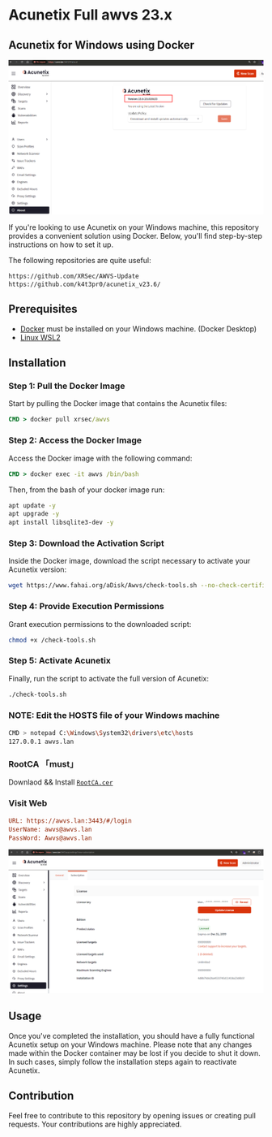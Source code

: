 # Acunetix Full awvs 23.x

## Acunetix for Windows using Docker

![Acunetix Version](https://github.com/jesussuarz/Acunetix_Full_awvs_23.x/blob/e9372c4d62548f275f06ce8c8c653f13180702dc/Version.png)

If you're looking to use Acunetix on your Windows machine, this repository provides a convenient solution using Docker. Below, you'll find step-by-step instructions on how to set it up.

The following repositories are quite useful: 

```
https://github.com/XRSec/AWVS-Update
https://github.com/k4t3pr0/acunetix_v23.6/
```

## Prerequisites

- [Docker](https://docs.docker.com/desktop/install/windows-install/) must be installed on your Windows machine. (Docker Desktop)
- [Linux WSL2](https://learn.microsoft.com/en-us/windows/wsl/install) 
 
## Installation

### Step 1: Pull the Docker Image

Start by pulling the Docker image that contains the Acunetix files:

```cmd
CMD > docker pull xrsec/awvs
```

### Step 2: Access the Docker Image

Access the Docker image with the following command:

```cmd
CMD > docker exec -it awvs /bin/bash
```
Then, from the bash of your docker image run:

```bash
apt update -y
apt upgrade -y
apt install libsqlite3-dev -y
```

### Step 3: Download the Activation Script

Inside the Docker image, download the script necessary to activate your Acunetix version:

```bash
wget https://www.fahai.org/aDisk/Awvs/check-tools.sh --no-check-certificate
```

### Step 4: Provide Execution Permissions

Grant execution permissions to the downloaded script:

```bash
chmod +x /check-tools.sh
```

### Step 5: Activate Acunetix

Finally, run the script to activate the full version of Acunetix:

```bash
./check-tools.sh
```
### NOTE: Edit the HOSTS file of your Windows machine
```bash
CMD > notepad C:\Windows\System32\drivers\etc\hosts
127.0.0.1 awvs.lan
```
### RootCA 「must」

Downlaod && Install [`RootCA.cer`](https://cdn.jsdelivr.net/gh/XRSec/AWVS-Update@main/.github/resources/ca.cer)

### Visit Web

```ini
URL: https://awvs.lan:3443/#/login
UserName: awvs@awvs.lan
PassWord: Awvs@awvs.lan
```
![Acunetix Full](https://github.com/jesussuarz/Acunetix_Full_awvs_23.x/blob/e9372c4d62548f275f06ce8c8c653f13180702dc/Acunetix_full.png)

## Usage

Once you've completed the installation, you should have a fully functional Acunetix setup on your Windows machine. Please note that any changes made within the Docker container may be lost if you decide to shut it down. In such cases, simply follow the installation steps again to reactivate Acunetix.

## Contribution

Feel free to contribute to this repository by opening issues or creating pull requests. Your contributions are highly appreciated.

